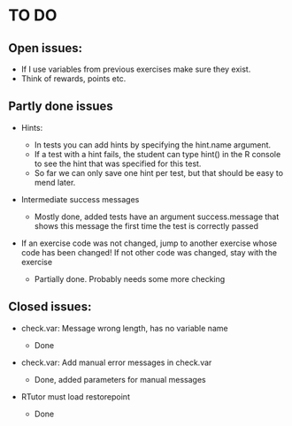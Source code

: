 TO DO
========================================================

## Open issues:

- If I use variables from previous exercises make sure they exist.
- Think of rewards, points etc.


## Partly done issues
- Hints:
  - In tests you can add hints by specifying the hint.name argument.
  - If a test with a hint fails, the student can type hint() in the R console to see the hint that was specified for this test.
  - So far we can only save one hint per test, but that should be easy to mend later.

- Intermediate success messages
  - Mostly done, added tests have an argument success.message that shows this message the first time the test is correctly passed
  
- If an exercise code was not changed, jump to another exercise whose code has been changed! If not other code was changed, stay with the exercise
  - Partially done. Probably needs some more checking


## Closed issues:

- check.var: Message wrong length, has no variable name
  - Done
- check.var: Add manual error messages in check.var
  - Done, added parameters for manual messages

- RTutor must load restorepoint
  - Done

